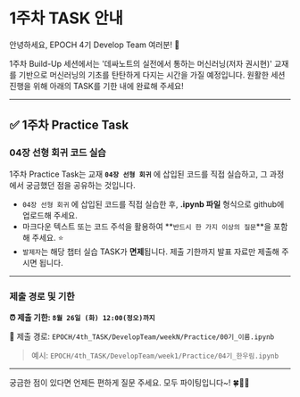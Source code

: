 # 1주차 TASK 안내

안녕하세요, EPOCH 4기 Develop Team 여러분! 🎉

1주차 Build-Up 세션에서는 '데싸노트의 실전에서 통하는 머신러닝(저자 권시현)' 교재를 기반으로 머신러닝의 기초를 탄탄하게 다지는 시간을 가질 예정입니다. 원활한 세션 진행을 위해 아래의 TASK를 기한 내에 완료해 주세요!

---

## ✅ 1주차 Practice Task

### 04장 선형 회귀 코드 실습

1주차 Practice Task는 교재 **`04장 선형 회귀`** 에 삽입된 코드를 직접 실습하고, 그 과정에서 궁금했던 점을 공유하는 것입니다.

- `04장 선형 회귀` 에 삽입된 코드를 직접 실습한 후, **.ipynb 파일** 형식으로 github에 업로드해 주세요.
- 마크다운 텍스트 또는 코드 주석을 활용하여 **`반드시 한 가지 이상의 질문`**을 포함해 주세요. ⭐️
- `발제자`는 해당 챕터 실습 TASK가 **면제**됩니다. 제출 기한까지 발표 자료만 제출해 주시면 됩니다.

---

### 제출 경로 및 기한

**⏰ 제출 기한: `8월 26일 (화) 12:00(정오)까지`**

📍 제출 경로: `EPOCH/4th_TASK/DevelopTeam/weekN/Practice/00기_이름.ipynb` 

> 예시: `EPOCH/4th_TASK/DevelopTeam/week1/Practice/04기_한우림.ipynb`
> 

---

궁금한 점이 있다면 언제든 편하게 질문 주세요. 모두 파이팅입니다~! 🍀👍🏻
